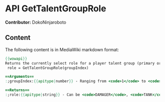 # API GetTalentGroupRole

**Contributor:** DokoNinjaroboto

## Content

The following content is in MediaWiki markdown format:

```mediawiki
{{wowapi}}
Returns the currently select role for a player talent group (primary or secondary).
 role = GetTalentGroupRole(groupIndex)

==Arguments==
:;groupIndex:{{apitype|number}} - Ranging from <code>1</code> to <code>2</code> (primary/secondary talent group). To get the current one use {{api|GetActiveTalentGroup}}()

==Returns==
:;role:{{apitype|string}} - Can be <code>DAMAGER</code>, <code>TANK</code>, or <code>HEALER</code>
```